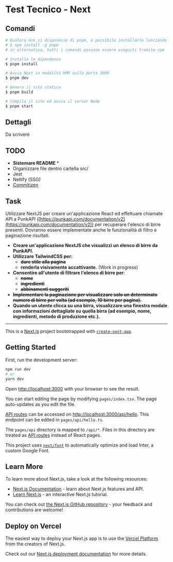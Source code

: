 # Test Tecnico - Next

## Comandi

```bash
# Qualora non si disponesse di pnpm, è possibile installarlo lanciando il comando:
# $ npm install -g pnpm
# in alternativa, tutti i comandi possono essere eseguiti tramite npm

# Installa le dipendenze
$ pnpm install

# Avvia Next in modalità HMR sulla porta 3000
$ pnpm dev

# Genera il sito statico
$ pnpm build

# Compila il sito ed avvia il server Node
$ pnpm start
```

## Dettagli

Da scrivere

## TODO

- **Sistemare README** \*
- Organizzare file dentro cartella src/
- Jest
- Netlify (SSG)
- [Commitizen](https://github.com/commitizen/cz-cli)

## Task

Utilizzare NextJS per creare un'applicazione React ed effettuare chiamate API a PunkAPI ([https://punkapi.com/documentation/v2](https://punkapi.com/documentation/v2)) per recuperare l'elenco di birre presenti. Dovranno essere implementate anche le funzionalità di filtro e paginazione risultati.

- **Creare un'applicazione NextJS che visualizzi un elenco di birre da PunkAPI.**
- **Utilizzare TailwindCSS per:**
  - ~~**dare stile alla pagina**~~
  - **renderla visivamente accattivante.** (Work in progress)
- **Consentire all'utente di filtrare l'elenco di birre per**:
  - ~~**nome**~~
  - ~~**ingredienti**~~
  - ~~**abbinamenti suggeriti**~~
- ~~**Implementare la paginazione per visualizzare solo un determinato numero di birre per volta (ad esempio, 10 birre per pagina).**~~
- **Quando un utente clicca su una birra, visualizzare una finestra modale con informazioni dettagliate su quella birra (ad esempio, nome, ingredienti, metodo di produzione etc.).**

---

This is a [Next.js](https://nextjs.org/) project bootstrapped with [`create-next-app`](https://github.com/vercel/next.js/tree/canary/packages/create-next-app).

## Getting Started

First, run the development server:

```bash
npm run dev
# or
yarn dev
```

Open [http://localhost:3000](http://localhost:3000) with your browser to see the result.

You can start editing the page by modifying `pages/index.tsx`. The page auto-updates as you edit the file.

[API routes](https://nextjs.org/docs/api-routes/introduction) can be accessed on [http://localhost:3000/api/hello](http://localhost:3000/api/hello). This endpoint can be edited in `pages/api/hello.ts`.

The `pages/api` directory is mapped to `/api/*`. Files in this directory are treated as [API routes](https://nextjs.org/docs/api-routes/introduction) instead of React pages.

This project uses [`next/font`](https://nextjs.org/docs/basic-features/font-optimization) to automatically optimize and load Inter, a custom Google Font.

## Learn More

To learn more about Next.js, take a look at the following resources:

- [Next.js Documentation](https://nextjs.org/docs) - learn about Next.js features and API.
- [Learn Next.js](https://nextjs.org/learn) - an interactive Next.js tutorial.

You can check out [the Next.js GitHub repository](https://github.com/vercel/next.js/) - your feedback and contributions are welcome!

## Deploy on Vercel

The easiest way to deploy your Next.js app is to use the [Vercel Platform](https://vercel.com/new?utm_medium=default-template&filter=next.js&utm_source=create-next-app&utm_campaign=create-next-app-readme) from the creators of Next.js.

Check out our [Next.js deployment documentation](https://nextjs.org/docs/deployment) for more details.
